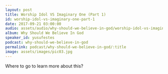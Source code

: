 ```yaml
---
layout: post
title: Worship Idol VS Imaginary One (Part 1)
id: worship-idol-vs-imaginary-one-part-1
date: 2017-09-21 03:00:00
audio: assets/audio/why-should-we-believe-in-god/worship-idol-vs-imaginary-one-part-1.mp3
album: Why Should We Believe In God
speaker_id: yusufestes 
podcast: why-should-we-believe-in-god
permalink: podcast/why-should-we-believe-in-god/:title
image: assets/images/pic03.jpg
---
```


Where to go to learn more about this?
